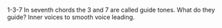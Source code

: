 1-3-7
In seventh chords the 3 and 7 are called guide tones. What do they guide? Inner voices to smooth voice leading.